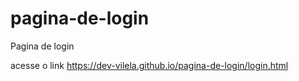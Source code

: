 # pagina-de-login
 Pagina de login
 
 acesse o link https://dev-vilela.github.io/pagina-de-login/login.html

